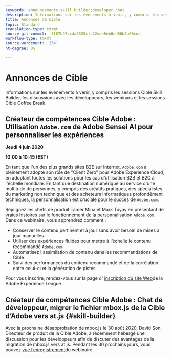 ```yaml
---
keywords: announcements;skill builder;developer chat
description: Informations sur les événements à venir, y compris les sessions Cible Skill Builder, les discussions avec les développeurs, les webinars et les sessions Cible Coffee Break.
title: Annonces de Cible
topic: Standard
translation-type: tm+mt
source-git-commit: fff07b97cc4a5620cfc32eae8eb0ed86b7a60cea
workflow-type: tm+mt
source-wordcount: '254'
ht-degree: 0%

---
```



# Annonces de Cible

Informations sur les événements à venir, y compris les sessions Cible Skill Builder, les discussions avec les développeurs, les webinars et les sessions Cible Coffee Break.

## Créateur de compétences Cible Adobe : Utilisation `Adobe.com` de Adobe Sensei AI pour personnaliser les expériences

**Jeudi 4 juin 2020**

**10:00 à 10:45 (EST)**

En tant que l&#39;un des plus grands sites B2E sur Internet, `Adobe.com` a pleinement adopté son rôle de &quot;Client Zero&quot; pour Adobe Experience Cloud, en adoptant toutes les solutions pour les cas d&#39;utilisation B2B et B2C à l&#39;échelle mondiale. En tant que destination numérique au service d&#39;une multitude de personnes, y compris des créatifs pratiques, des spécialistes du marketing non technique et des acheteurs informatiques profondément techniques, la personnalisation est cruciale pour le succès de `Adobe.com`.

Rejoignez les chefs de produit Tamer Mina et Mark Tuyay en présentant de vraies histoires sur le fonctionnement de la personnalisation `Adobe.com`. Dans ce webinaire, vous apprendrez comment :

* Conserver le contenu pertinent et à jour sans avoir besoin de mises à jour manuelles
* Utiliser des expériences fluides pour mettre à l’échelle le contenu recommandé `Adobe.com`
* Automatisez l&#39;assimilation de contenu dans les recommandations de Cible
* Suivi des performances du contenu recommandé et de la corrélation entre celui-ci et la génération de pistes

Pour vous inscrire, rendez-vous sur la page d&#39; [inscription du site Web](https://atskillbuilder-senseiai.experienceleague.adobeevents.com/)de la Adobe Experience League .

## Créateur de compétences Cible Adobe : Chat de développeur, migrer le fichier mbox.js de la Cible d’Adobe vers at.js {#skill-builder}

Avec la prochaine désapprobation de mbox.js le 30 août 2020, David Son, Directeur de produit de la Cible Adobe, a récemment hébergé une discussion pour les développeurs afin de discuter des avantages de la migration de mbox.js vers at.js. Pendant les 30 prochains jours, vous pouvez [vue l’enregistrement](https://seminars.adobeconnect.com/ptdo6mfo6qn6/?proto=true)du webinaire.